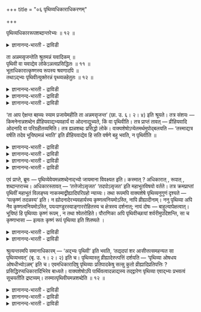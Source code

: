 +++
title = "०६ पृथिव्यधिकाराधिकरणम्"

+++

पृथिव्यधिकाररूपशब्दान्तरेभ्यः ॥ १२ ॥  
<details><summary>ज्ञानानन्द-भारती - द्राविडी</summary>

पिरुदिव्यदिगाररूबसप्तान्दरेप्य: ॥ १२ ॥
</details>

ता अन्नमसृजन्तेति श्रुतमन्नं यवादिकम् ॥  
पृथिवी वा यवाद्येव लोकेऽन्नत्वप्रसिद्धितः ॥ ११ ॥  
भूताधिकारात्कृष्णस्य रूपस्य श्रवणादपि ॥  
तथाऽद्भ्यः पृथिवीत्युक्तेरन्नं पृथ्व्यन्नहेतुतः ॥ १२ ॥  
<details><summary>ज्ञानानन्द-भारती - द्राविडी</summary>

--वैयासिग न्यायमाला
</details>

<details><summary>ज्ञानानन्द-भारती - द्राविडी</summary>

“अदु अऩ्ऩत्तै स्रुष्टित्तदु" ऎऩ्ऱु सॊल्लप् पट्टिरुक्किऱ अऩ्ऩम्, यवम् मुदलाऩदा? अल्लदु पिरुदिवीया? (यवम् मुदलियदिलेये) उलगत्तिल् अऩ्ऩमॆऩ्ऱ पिरसित्तियिरुप्पदाल्, यवम् मुदलियदु ताऩ्।
</details>

<details><summary>ज्ञानानन्द-भारती - द्राविडी</summary>

पूदङ्गळैच् चॊल्लिविडुम् पिरगरणमायिरुप्पदालुम्, करुप्पुरूबम् सॊल्लप्पडुवदालुम्, अप्पडिये "जलत्ति लिरुन्दु पिरुदिवि" ऎऩ्ऱु वेदवाक्कियमिरुप्पदालुम्, अऩ्ऩम् ऎऩ्बदु पिरुदिवीदाऩ्, अऩ्ऩत्तिऱ्कुक् कारणमायिरुप्पदाल्।
</details>

‘ता आप ऐक्षन्त बह्व्यः स्याम प्रजायेमहीति ता अन्नमसृजन्त’ (छा. उ. ६। २। ४) इति श्रूयते। तत्र संशयः — किमनेनान्नशब्देन व्रीहियवाद्यभ्यवहार्यं वा ओदनाद्युच्यते, किं वा पृथिवीति। तत्र प्राप्तं तावत् — व्रीहियवादि ओदनादि वा परिग्रहीतव्यमिति। तत्र ह्यन्नशब्दः प्रसिद्धो लोके। वाक्यशेषोऽप्येतमर्थमुपोद्बलयति — ‘तस्माद्यत्र वर्षति तदेव भूयिष्ठमन्नं भवति’ इति व्रीहियवाद्येव हि सति वर्षणे बहु भवति, न पृथिवीति ॥

<details><summary>ज्ञानानन्द-भारती - द्राविडी</summary>

('अवै अऩ्ऩत्तैप् पडैत्तऩ' ऎऩ्ऱ सान्दोक्य सुरुदियिल् अऩ्ऩम् ऎऩ्ऱ पदम् नॆल्, सादम् मुदलाऩ उणवुप्पॊरुळैक् कुऱिक्किऱदा अल्लदु पिरुदिवियैक् कुऱिक्किऱदा ऎऩ्ऱु सन्देहम्। लोग पिरसित्तियैक्कॊण्डु अऩ्ऩ पदम् उणवुप् पॊरुळैत्ताऩ् कुऱिक्किऱदु ऎऩ्ऱु पूर्वबक्षम्। इदऱ्कु अडुत्त वाक्यत्तिल् 'ऎङ्गे मऴै पॆय्गिऱदो अङ्गे अदिगमाग अऩ्ऩम् उण्डागिऱदु' ऎऩ्ऱु मऴैयिऩाल् उण्डावदागच् चॊल्वदाल् उणवुप्पॊरुळ् ताऩ् अऩ्ऩम्। मऴैयिऩाल् पूमि उण्डावदिल्लैये ऎऩ्बदु पूर्वबक्षियिऩ् अबिप्पिरायम्।
</details>

<details><summary>ज्ञानानन्द-भारती - द्राविडी</summary>

कीऴे तेजस्, जलम् ऎऩ्ऱ पूदङ्गळैच् चॊल्लियिरुप्पदाल् इन्द सन्दर्प्पत्तिल् उळ्ळ अऩ्ऩबदम् पिरुदिवि ऎऩ्ऱ पूदत्तैत्ताऩ् कुऱिक्कुम्। पिऩ्ऩाल् अऩ्ऩत्तिऱ्कुक् करुप्पु निऱम् कूऱियिरुप् पदालुम्, तैत्तिरीय सुरुदियिल् 'जलत्तिलिरुन्दु पिरुदिवि' ऎऩ्ऱु स्पष्टमागवे पिरुदिवियै कूऱियिरुप्पदालुम् अऩ्ऩबदम् पिरुदिवियैत्ताऩ् कुऱिक्कुम्। जलत्तिलिरुन्दु उण्डावदु पिरुदिविदाऩ्। पिरुदिवियिलिरुन्दु उण्डाऩ ओ षदिगळिलिरुन्दु अऩ्ऩम् उण्डागिऱदु। मऴैयिऩाल् अऩ्ऩम् उण्डावदागच् चॊल्वदुम् अऩ्ऩम् पार्त्तिवमाऩदाल् पिरुदिवि जलत्तिलिरुन्दु उण्डाऩदु ऎऩ्बदैये काट्टुगिऱदु। आगैयाल् अऩ्ऩ पदम् पिरुदिवियै कुऱिक्किऱदु)।
</details>

<details><summary>ज्ञानानन्द-भारती - द्राविडी</summary>

“अन्द जलम् पलवाग आवेऩ्। उण्डावेऩ्, ऎऩ्ऱु ऎण्णिऱ्ऱु, अदु अऩ्ऩत्तै स्रुष्टित्तदु” (सान्। VI। २-४) ऎऩ्ऱु सॊल्लप्पडुगिऱदु। अङ्गे इन्द अऩ्ऩम् ऎऩ्ऱ सप्तत्तिऩाल् नॆय्, यवम् मुदलियदो अल्लदु साप्पिडक्कूडिय सादम् मुदलियदो सॊल्लप् पडुगिऱदा अल्लदु पिरुदिवीया ऎऩ्ऱु सन्देहम्।
</details>

<details><summary>ज्ञानानन्द-भारती - द्राविडी</summary>

पूर्वबक्षम् : अङ्गे नॆल्, यवम् मुदलियदो सादम् मुदलियदो किरहिक्क वेण्डियदाय् एऱ्पडुगिऱदु। अवैगळिल् अल्लवा अऩ्ऩम् ऎऩ्ऱ सप्तम् उलगत्तिल् पिरसित्तमायिरुक्किऱदु; पिऩ्ऩुळ्ळ वाक्कियमुम् इन्द विषयत्तैये पलप्पडुत्तुगिऱदु। “आगैयाल् ऎङ्गे यॆल्लाम् मऴै पॆय्गिऱदो अङ्गेये एराळमाऩ अऩ्ऩम् उण्डागिऱदु" ऎऩ्ऱु। नॆल्, यवम् मुदलियदु ताऩे मऴै पॆय्दाल् अदिगमाग एऱ्पडुगिऱदु? पिरुदिवी अल्लवे?
</details>

एवं प्राप्ते, ब्रूमः — पृथिव्येवेयमन्नशब्देनाद्भ्यो जायमाना विवक्ष्यत इति। कस्मात् ? अधिकारात् , रूपात् , शब्दान्तराच्च। अधिकारस्तावत् — ‘तत्तेजोऽसृजत’ ‘तदपोऽसृजत’ इति महाभूतविषयो वर्तते। तत्र क्रमप्राप्तां पृथिवीं महाभूतं विलङ्घ्य नाकस्माद्व्रीह्यादिपरिग्रहो न्याय्यः। तथा रूपमपि वाक्यशेषे पृथिव्यनुगुणं दृश्यते — ‘यत्कृष्णं तदन्नस्य’ इति। न ह्योदनादेरभ्यवहार्यस्य कृष्णत्वनियमोऽस्ति, नापि व्रीह्यादीनाम्। ननु पृथिव्या अपि नैव कृष्णत्वनियमोऽस्ति, पयःपाण्डुरस्याङ्गाररोहितस्य च क्षेत्रस्य दर्शनात्; नायं दोषः — बाहुल्यापेक्षत्वात्। भूयिष्ठं हि पृथिव्याः कृष्णं रूपम् , न तथा श्वेतरोहिते। पौराणिका अपि पृथिवीच्छायां शर्वरीमुपदिशन्ति, सा च कृष्णाभासा — इत्यतः कृष्णं रूपं पृथिव्या इति श्लिष्यते ।

<details><summary>ज्ञानानन्द-भारती - द्राविडी</summary>

सित्तान्दम् : ऎऩ्ऱु वरुम् पोदु सॊल्गिऱोम्। जलत्तिलिरुन्दु उण्डागिऱ इन्द पिरुदिविदाऩ् अऩ्ऩम् ऎऩ्ऱ सप्तत्तिऩाल् सॊल्ल विरुम्बप्पडुगिऱदु एऩ्? अदिगारत्तिऩालुम्, रूबत्तिऩालुम्, वेऱु सप्तङ्ग ळिऩालुम्, अदिगारमो (पिरगरणमो) "अदु तेजसै स्रुष्टित्तदु”, “अदु जलत्तै स्रुष्टित्तदु” ऎऩ्ऱु महाबूदङ्गळै विषयमागवुळ्ळदाग इरुक्किऱदु। अङ्गे मुऱैप्पडि वरुगिऱ पिरुदिवी ऎऩ्ऱ महाबूदत्तै ताण्डिक्कॊण्डु कारणमिल्लामल् नॆल् मुदलियदै ऎडुत्तुक्कॊळ्वदु नियायमिल्लै। अप्पडिये रूबमुम् पिरुदिविक्कु अऩुगूलमाग “ऎदु करुप्पो अदु अऩ्ऩत्तैच् चेर्न्ददु” ऎऩ्ऱ वाक्किय सेषत्तिल् काणप्पडुगिऱदु। साप्पिडक्कूडिय सादम् मुदलियदिऱ्कु करुप्पायिरुक्कुम् तऩ्मैयिल् नियमम् इल्लै। नॆल् मुदलियवैगळुक्कु इल्लै।
</details>

<details><summary>ज्ञानानन्द-भारती - द्राविडी</summary>

पिरुदिविक्कुम् ताऩ् करुप्पायिरुक्कुम् तऩ्मैयिल्, नियममे इल्लैये, पाल्बोल् वॆळुप्पागवुम् नॆरुप्पुदणल्बोल् सिवप्पागवुम् पूमि काणप्पडुवदाल् ; इदु तोषमिल्लै। अदिगमायुळ्ळदै अबेक्षित्तुच् चॊल्वदाल्; पिरुदिविक्कु अदिगमाग करुप्पाऩ रूबमेयि रुक्किऱदु। अव्विदम् अदिगमाग वॆळुप्पुम्, सिवप्पुम् इल्लै। पौराणिगर्गळुम् इरवै पिरुदिवियिऩ् निऴल् ऎऩ्ऱु सॊल्गिऱार्गळ् ; अदु करुप्पागत् तोऱ्ऱमुळ्ळदु ऎऩ्बदिऩालुम् पिरुदिवीक्कु रूबम् करुप्पु ऎऩ्बदु पॊरुन्दुगिऱदु।
</details>

श्रुत्यन्तरमपि समानाधिकारम् — ‘अद्भ्यः पृथिवी’ इति भवति, ‘तद्यदपां शर आसीत्तत्समहन्यत सा पृथिव्यभवत्’ (बृ. उ. १। २। २) इति च। पृथिव्यास्तु व्रीह्यादेरुत्पत्तिं दर्शयति — ‘पृथिव्या ओषधय ओषधीभ्योऽन्नम्’ इति च। एवमधिकारादिषु पृथिव्याः प्रतिपादकेषु सत्सु कुतो व्रीह्यादिप्रतिपत्तिः ? प्रसिद्धिरप्यधिकारादिभिरेव बाध्यते। वाक्यशेषोऽपि पार्थिवत्वादन्नाद्यस्य तद्द्वारेण पृथिव्या एवाद्भ्यः प्रभवत्वं सूचयतीति द्रष्टव्यम्। तस्मात्पृथिवीयमन्नशब्देति ॥ १२ ॥

<details><summary>ज्ञानानन्द-भारती - द्राविडी</summary>

वेऱु सुरुदियिलुळ्ळ समाऩमाऩ पिरगरणमुम् जलत्तिलिरुन्दु पिरुदिवी ऎऩ्ऱिरुक्किऱदु। “अप्पॊऴुदु जलत्तिल् कट्टियाग ऎदु इरुन्ददो अदु ऒऩ्ऱु सेर्न्दु कॊण्डदु; अदु पिरुदिवीयाग आयिऱ्ऱु" (पिरुहत् I।२-२) ऎऩ्ऱुम् “पिरुदिवियिलिरुन्दु ओषदिगळ्। ओषदिगळिलिरुन्दु अऩ्ऩम्” ऎऩ्ऱुम् पिरुदिवियिलिरुन्दे नॆल् मुदलियदिऩ् उत्पत्तियैक् काट्टुगिऱदु।
</details>

<details><summary>ज्ञानानन्द-भारती - द्राविडी</summary>

इव्विदम् पिरुदिवियै विळक्कुबवैगळाऩ पिरगरणम् मुदलाऩवैगळ् इरुक्कुम्बोदु, नॆल् मुदलियदु ऎऩ्ऱ अऱिवु ऎप्पडि वरुम्? पिरगरणम् मुदलाऩवैगळिऩालेये लोग पिरसित्तियुम् पादिक्कप् पट्टुविडुगिऱदु। वाक्किय सेषमुम्गूड, अऩ्ऩम् मुदलाऩदु पिरुदिवीयिऩ् कार्यमाय् इरुप्पदाल् अवै मूलमाग पिरुदिविक्के जलत्तिलिरुन्दु उण्डागुम् तऩ्मैयैये काट्टुगिऱदु ऎऩ्ऱु अऱिय वेण्डुम्।
</details>

<details><summary>ज्ञानानन्द-भारती - द्राविडी</summary>

आगैयाल् “अऩ्ऩम्” ऎऩ्ऱ सप्तत्तिऩाल् सॊल्लप्पडुवदु इन्द पिरुदिवी ऎऩ्ऱु।
</details>

